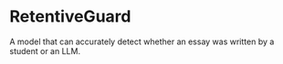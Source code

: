 # RetentiveGuard
A model that can accurately detect whether an essay was written by a student or an LLM.
